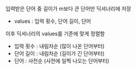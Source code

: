 입력받은 단어 중 길이가 m보다 큰 단어만 딕셔너리에 저장

  - values : 입력 횟수, 단어 길이, 단어

이후 딕셔너리의 values를 기준에 맞게 정렬함

  - 입력 횟수 : 내림차순 (많이 나온 단어부터)
  - 단어 길이 : 내림차순 (길이가 긴 단어부터)
  - 단어 : 사전순 (사전에 일찍 나오는 단어부터)
